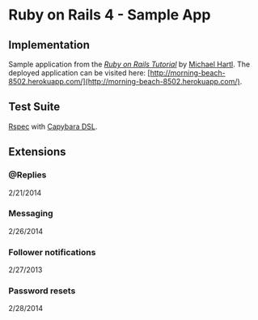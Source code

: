 # Ruby on Rails 4 - Sample App
## Implementation

Sample application from the [*Ruby on Rails Tutorial*](http://railstutorial.org/) by [Michael Hartl](http://michaelhartl.com).
The deployed application can be visited here: [http://morning-beach-8502.herokuapp.com/](http://morning-beach-8502.herokuapp.com/).

## Test Suite

[Rspec](https://github.com/rspec/rspec-rails) with [Capybara DSL](https://github.com/jnicklas/capybara). 

## Extensions

### @Replies
2/21/2014

### Messaging
2/26/2014

### Follower notifications
2/27/2013

### Password resets
2/28/2014